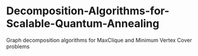 # Decomposition-Algorithms-for-Scalable-Quantum-Annealing
Graph decomposition algorithms for MaxClique and Minimum Vertex Cover problems
